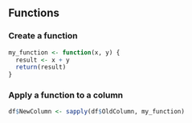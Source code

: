 ## Functions

### Create a function
```r
my_function <- function(x, y) {
  result <- x + y
  return(result)
}
```

### Apply a function to a column
```r
df$NewColumn <- sapply(df$OldColumn, my_function)
```

